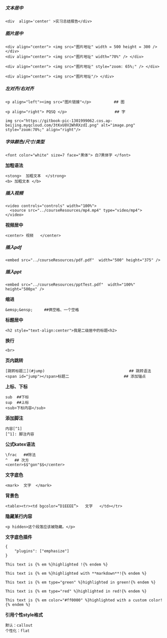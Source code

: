 ##### 文本居中

```
<div  align='center' >实习总结报告</div>
```

##### 图片居中

```
<div align="center"> <img src="图片地址" width = 500 height = 300 /> </div>
<div align="center"> <img src="图片地址" width="70%" /> </div>
```

```
<div align="center"> <img src="图片地址" style="zoom: 65%;" /> </div>
```

```
<div align="center"> <img src="图片地址"/> </div>
```

##### 左对齐/右对齐

```
<p align="left"><img src="图片链接"</p>          ## 图
```

```
<p align="right"> PQSQ </p>                     ## 字
```

```
img src="https://gitbook-pic-1301999062.cos.ap-beijing.myqcloud.com/3tKxU8V2WhRXzdI.png" alt="image.png" style="zoom:70%;" align="right"/>
```

##### 字体颜色/尺寸/类型

```
<font color="white" size=7 face="黑体"> 白7黑体字 </font>
```

**加粗语法**

```
<stong>  加粗文本  </strong>
<b> 加粗文本 </b>
```

##### 插入视频

```
<video controls="controls" width="100%">
  <source src="../courseResources/mp4.mp4" type="video/mp4">
</video>
```

**视频居中**

```
<center> 视频   </center>
```

##### 插入pdf

```
<embed src="../courseResources/pdf.pdf"  width="500" height="375" />
```

##### 插入ppt

```
<embed src="../courseResources/pptTest.pdf"  width="100%" height="500px" />
```

**缩进**

```
&emsp;&ensp;     ##俩空格、一个空格
```

**标题居中**

```
<h2 style="text-align:center">我是二级居中的标题<h2>
```

**换行**

```
<br>
```

**页内跳转**

```
[跳转标题二](#jump)                                     ## 跳转语法
<span id="jump"></span>标题二                        ## 添加锚点
```

**上标、下标**

```
sub  ##下标
sup  ##上标
<sub>下标内容</sub>
```

**添加脚注**

```
内容[^1]
[^1]: 脚注内容
```

**公式katex语法**

```
\frac   ##除法
^   ## 次方
<center>$$"gon"$$</center> 
```

**文字底色**

```
<mark>  文字  </mark>
```

**背景色**

```
<table><tr><td bgcolor=“D1EEEE”>   文字   </td></tr>
```

**隐藏某行内容**

```
<p hidden>这个段落应该被隐藏。</p>
```

**文字底色插件**

```
{
    "plugins": ["emphasize"]
}
```

```
This text is {% em %}highlighted !{% endem %}

This text is {% em %}highlighted with **markdown**!{% endem %}

This text is {% em type="green" %}highlighted in green!{% endem %}

This text is {% em type="red" %}highlighted in red!{% endem %}

This text is {% em color="#ff0000" %}highlighted with a custom color!{% endem %}
```

**引用个性style格式**

```
默认：callout
个性化：flat
```

